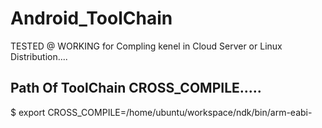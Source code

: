 # Android_ToolChain

TESTED @ WORKING for Compling kenel in Cloud Server or Linux Distribution....


## Path Of ToolChain CROSS_COMPILE.....

$ export CROSS_COMPILE=/home/ubuntu/workspace/ndk/bin/arm-eabi-